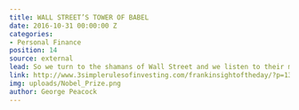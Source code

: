 ```yaml
---
title: WALL STREET’S TOWER OF BABEL
date: 2016-10-31 00:00:00 Z
categories:
- Personal Finance
position: 14
source: external
lead: So we turn to the shamans of Wall Street and we listen to their magical incantations.
link: http://www.3simplerulesofinvesting.com/frankinsightoftheday/?p=1323
img: uploads/Nobel_Prize.png
author: George Peacock
---
```


